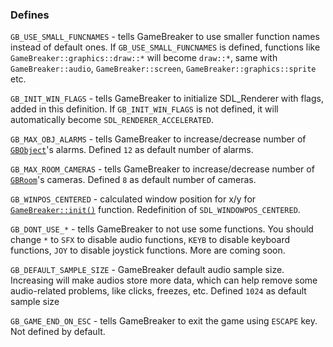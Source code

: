 ### Defines

`GB_USE_SMALL_FUNCNAMES` - tells GameBreaker to use smaller function names instead of default ones.
If `GB_USE_SMALL_FUNCNAMES` is defined, functions like `GameBreaker::graphics::draw::*` will become `draw::*`, 
same with `GameBreaker::audio`, `GameBreaker::screen`, `GameBreaker::graphics::sprite` etc.

`GB_INIT_WIN_FLAGS` - tells GameBreaker to initialize SDL_Renderer with flags, added in this definition.
If `GB_INIT_WIN_FLAGS` is not defined, it will automatically become `SDL_RENDERER_ACCELERATED`.

`GB_MAX_OBJ_ALARMS` -  tells GameBreaker to increase/decrease number of [`GBObject`](1.1-object.md)'s alarms.
Defined `12` as default number of alarms.

`GB_MAX_ROOM_CAMERAS` - tells GameBreaker to increase/decrease number of [`GBRoom`](1.4-room.md)'s cameras.
Defined `8` as default number of cameras.

`GB_WINPOS_CENTERED` - calculated window position for x/y for [`GameBreaker::init()`](4.1-main.md) function.
Redefinition of `SDL_WINDOWPOS_CENTERED`.

`GB_DONT_USE_*` - tells GameBreaker to not use some functions.
You should change `*` to `SFX` to disable audio functions, `KEYB` to disable keyboard functions, 
`JOY` to disable joystick functions. More are coming soon.

`GB_DEFAULT_SAMPLE_SIZE` - GameBreaker default audio sample size. Increasing will make audios store more data, 
which can help remove some audio-related problems, like clicks, freezes, etc.
Defined `1024` as default sample size

`GB_GAME_END_ON_ESC` - tells GameBreaker to exit the game using `ESCAPE` key. Not defined by default.

